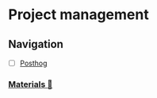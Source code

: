 # Project management

## Navigation

- [ ] [Posthog](https://posthog.com)

### [Materials 📂](./materials.md)
